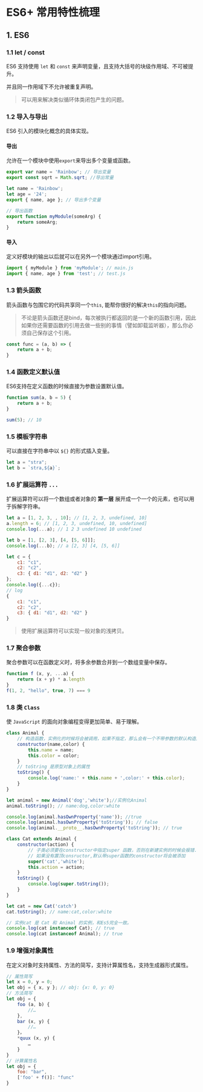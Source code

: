# ES6+ 常用特性梳理

## 1. ES6

### 1.1 let / const

ES6 支持使用 `let` 和 `const` 来声明变量，且支持大括号的块级作用域、不可被提升。

并且同一作用域下不允许被重复声明。

> 可以用来解决类似循环体类闭包产生的问题。

### 1.2 导入与导出

ES6 引入的模块化概念的具体实现。

#### 导出

允许在一个模块中使用`export`来导出多个变量或函数。

```javascript
export var name = 'Rainbow'; // 导出变量
export const sqrt = Math.sqrt; //导出常量

let name = 'Rainbow';
let age = '24';
export { name, age }; // 导出多个变量

// 导出函数
export function myModule(someArg) {
	return someArg;
}
```

#### 导入

定义好模块的输出以后就可以在另外一个模块通过import引用。

```javascript
import { myModule } from 'myModule'; // main.js
import { name, age } from 'test'; // test.js
```

### 1.3 箭头函数

箭头函数与包围它的代码共享同一个`this`, 能帮你很好的解决`this`的指向问题。

> 不论是箭头函数还是bind，每次被执行都返回的是一个新的函数引用，因此如果你还需要函数的引用去做一些别的事情（譬如卸载监听器），那么你必须自己保存这个引用。

```javascript
const func = (a, b) => {
    return a + b;
}
```

### 1.4 函数定义默认值

ES6支持在定义函数的时候直接为参数设置默认值。

```javascript
function sum(a, b = 5) {
    return a + b;
}

sum(5); // 10
```

### 1.5 模板字符串

可以直接在字符串中以 `${}` 的形式插入变量。

```javascript
let a = "stra";
let b = `stra,${a}`;
```

### 1.6 扩展运算符 `...`

扩展运算符可以将一个数组或者对象的 **第一层** 展开成一个一个的元素，也可以用于拆解字符串。

```javascript
let a = [1, 2, 3, , 10]; // [1, 2, 3, undefined, 10]
a.length = 6; // [1, 2, 3, undefined, 10, undefined]
console.log(...a); // 1 2 3 undefined 10 undefined

let b = [1, [2, 3], [4, [5, 6]]];
console.log(...b); // a [2, 3] [4, [5, 6]]

let c = {
    c1: "c1",
    c2: "c2",
    c3: { d1: "d1", d2: "d2" }
};
console.log({...c});
// log
{
    c1: "c1",
    c2: "c2",
    c3: { d1: "d1", d2: "d2" }
}
```

> 使用扩展运算符可以实现一般对象的浅拷贝。

### 1.7 聚合参数

聚合参数可以在函数定义时，将多余参数合并到一个数组变量中保存。

```javascript
function f (x, y, ...a) {
    return (x + y) * a.length
}
f(1, 2, "hello", true, 7) === 9
```

### 1.8 类 `Class`

使 `JavaScript` 的面向对象编程变得更加简单、易于理解。

```javascript
class Animal {
    // 构造函数，实例化的时候将会被调用，如果不指定，那么会有一个不带参数的默认构造函数.
    constructor(name,color) {
        this.name = name;
        this.color = color;
    }
    // toString 是原型对象上的属性
    toString() {
        console.log('name:' + this.name + ',color:' + this.color);
    }
}

let animal = new Animal('dog','white');//实例化Animal
animal.toString(); // name:dog,color:white

console.log(animal.hasOwnProperty('name')); //true
console.log(animal.hasOwnProperty('toString')); // false
console.log(animal.__proto__.hasOwnProperty('toString')); // true

class Cat extends Animal {
    constructor(action) {
        // 子类必须要在constructor中指定super 函数，否则在新建实例的时候会报错.
        // 如果没有置顶consructor,默认带super函数的constructor将会被添加
        super('cat','white');
        this.action = action;
    }
    toString() {
        console.log(super.toString());
    }
}

let cat = new Cat('catch')
cat.toString(); // name:cat,color:white

// 实例cat 是 Cat 和 Animal 的实例，和Es5完全一致。
console.log(cat instanceof Cat); // true
console.log(cat instanceof Animal); // true
```

### 1.9 增强对象属性

在定义对象时支持属性、方法的简写，支持计算属性名，支持生成器形式属性。

```javascript
// 属性简写
let x = 0, y = 0;
let obj = { x, y }; // obj: {x: 0, y: 0}
// 方法简写
let obj = {
    foo (a, b) {
        //…
    },
    bar (x, y) {
        //…
    }，
    *quux (x, y) {
        …
    }
}
// 计算属性名
let obj = {
    foo: "bar",
    ['foo' + f()]: "func"
}
```

